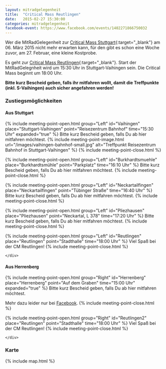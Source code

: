 ```yaml
---
layout: mitradgelegenheit
title:  "Critical Mass Reutlingen"
date:   2015-02-27 15:30:00
categories: mitradgelegenheit
facebook-event: https://www.facebook.com/events/1402271866750032
---
```


Wer die MitRadGelegenheit zur [Critical Mass Stuttgart][CM-Stuttgart]{:target="_blank"} am 06.&nbsp;März 2015 nicht mehr erwarten kann, für den gibt es schon eine Woche zuvor, am 27.&nbsp;Februar, eine kleine Kostprobe.

Es geht zur [Critical Mass Reutlingen][CM-Reutlingen]{:target="_blank"}.  Start der MitRadGelegnheit wird um 15:30&nbsp;Uhr in Stuttgart-Vaihingen sein.  Die Critical Mass beginnt um 18:00&nbsp;Uhr.

**Bitte kurz Bescheid geben, falls ihr mitfahren wollt, damit die Treffpunkte (inkl. S-Vaihingen) auch sicher angefahren werden!**


### Zustiegsmöglichkeiten

<div class="row">
  <div class="col-xs-12 col-md-6">
    <h4>Aus Stuttgart</h4>
    <div class="panel-group" id="accordionLeft" role="tablist" aria-multiselectable="true">

{% include meeting-point-open.html group="Left" id="Vaihingen" place="Stuttgart-Vaihingen" point="Reisezentrum Bahnhof" time="15:30 Uhr" expanded="true" %}
Bitte kurz Bescheid geben, falls Du ab hier mitfahren möchtest.
{% include meeting-point-image.html url="/images/vaihingen-bahnhof-small.jpg" alt="Treffpunkt Reisezentrum Bahnhof in Stuttgart-Vaihingen" %}
{% include meeting-point-close.html %}

{% include meeting-point-open.html group="Left" id="Burkhardtsmuehle" place="Burkhardtsmühle" point="Parkplatz" time="16:10 Uhr" %}
Bitte kurz Bescheid geben, falls Du ab hier mitfahren möchtest.
{% include meeting-point-close.html %}

{% include meeting-point-open.html group="Left" id="Neckartailfingen" place="Neckartailfingen" point="Tübinger Straße" time="16:40 Uhr" %}
Bitte kurz Bescheid geben, falls Du ab hier mitfahren möchtest.
{% include meeting-point-close.html %}

{% include meeting-point-open.html group="Left" id="Pliezhausen" place="Pliezhausen" point="Neckartal, L 378" time="17:20 Uhr" %}
Bitte kurz Bescheid geben, falls Du ab hier mitfahren möchtest.
{% include meeting-point-close.html %}

{% include meeting-point-open.html group="Left" id="Reutlingen" place="Reutlingen" point="Stadthalle" time="18:00 Uhr" %}
Viel Spaß bei der CM Reutlingen!
{% include meeting-point-close.html %}

    </div>
  </div><!-- /Aus Stuttgart -->

  <div class="col-xs-12 col-md-6">
    <h4>Aus Herrenberg</h4>
    <div class="panel-group" id="accordionRight" role="tablist" aria-multiselectable="true">

{% include meeting-point-open.html group="Right" id="Herrenberg" place="Herrenberg" point="Auf dem Graben" time="15:00 Uhr" expanded="true" %}
Bitte kurz Bescheid geben, falls Du ab hier mitfahren möchtest.

Mehr dazu leider nur bei <a href="https://www.facebook.com/events/380528542119050/" target="_blank">Facebook</a>.
{% include meeting-point-close.html %}

{% include meeting-point-open.html group="Right" id="Reutlingen2" place="Reutlingen" point="Stadthalle" time="18:00 Uhr" %}
Viel Spaß bei der CM Reutlingen!
{% include meeting-point-close.html %}

    </div>
  </div><!-- /Aus Herrenberg -->
</div>


### Karte

{% include map.html %}

<div id="mitradmap" style="width:100%; height: 100px;"></div>

<script>
  $(document).ready(function(){
    makeMap(
      "/maps/critical-mass/reutlingen-2015-02-27.geojson",
      "mitradmap",
      ["S-Vaihingen", "Burkhardtsmühle", "Neckartailfingen", "Pliezhausen", "Critical Mass Reutlingen"]
    );
  });
</script>




[CM-Stuttgart]:  https://criticalmassstuttgart.wordpress.com/
[CM-Reutlingen]: https://criticalmassreutlingen.wordpress.com/
